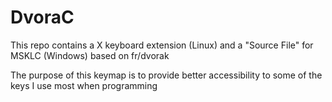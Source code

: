 # DvoraC

This repo contains a X keyboard extension (Linux) and a "Source File"
for MSKLC (Windows) based on fr/dvorak

The purpose of this keymap is to provide better accessibility to some
of the keys I use most when programming
